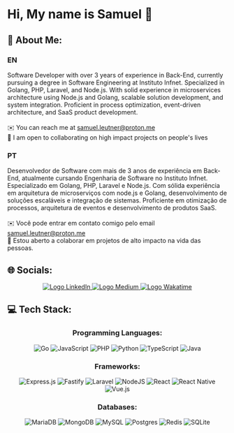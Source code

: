 # Hi, My name is Samuel 👋

## 💫 About Me:

### EN
Software Developer with over 3 years of experience in Back-End, currently pursuing a degree in Software Engineering at Instituto Infnet. Specialized in Golang, PHP, Laravel, and Node.js. With solid experience in microservices architecture using Node.js and Golang, scalable solution development, and system integration. Proficient in process optimization, event-driven architecture, and SaaS product development.
<br><br>
✉️ You can reach me at samuel.leutner@proton.me
<br>
🤝 I am open to collaborating on high impact projects on people's lives

### PT
Desenvolvedor de Software com mais de 3 anos de experiência em Back-End, atualmente cursando Engenharia de Software no Instituto Infnet. Especializado em Golang, PHP, Laravel e Node.js. Com sólida experiência em arquitetura de microserviços com node.js e Golang, desenvolvimento de soluções escaláveis e integração de sistemas. Proficiente em otimização de processos, arquitetura de eventos e desenvolvimento de produtos SaaS.
<br><br>
✉️ Você pode entrar em contato comigo pelo email samuel.leutner@proton.me
<br>
🤝 Estou aberto a colaborar em projetos de alto impacto na vida das pessoas.

## 🌐 Socials:
<div align="center">
  <a href="https://www.linkedin.com/in/SamuelLeutner/" target="_blank">
    <img src="https://img.shields.io/badge/linkedin-%230077B5.svg?style=for-the-badge&logo=linkedin&logoColor=white" alt="Logo LinkedIn"/>
  </a>
  <a href="https://medium.com/@samuel.leutner" target="_blank">
    <img src="https://img.shields.io/badge/Medium-12100E?style=for-the-badge&logo=medium&logoColor=white" alt="Logo Medium"/>
  </a>
  
  <a href="https://wakatime.com/@SamuelLeutner" target="_blank">
    <img src="https://img.shields.io/badge/WakaTime-4B8BBE?style=for-the-badge&logo=wakatime&logoColor=white" alt="Logo Wakatime"/>
  </a>
  
</div>

## 💻 Tech Stack:
<div align="center">

### Programming Languages:
![Go](https://img.shields.io/badge/go-%2300ADD8.svg?style=for-the-badge&logo=go&logoColor=white)
![JavaScript](https://img.shields.io/badge/javascript-%23323330.svg?style=for-the-badge&logo=javascript&logoColor=%23F7DF1E)
![PHP](https://img.shields.io/badge/php-%23777BB4.svg?style=for-the-badge&logo=php&logoColor=white)
![Python](https://img.shields.io/badge/python-3670A0?style=for-the-badge&logo=python&logoColor=ffdd54)
![TypeScript](https://img.shields.io/badge/typescript-%23007ACC.svg?style=for-the-badge&logo=typescript&logoColor=white)
![Java](https://img.shields.io/badge/java-%23007ACC.svg?style=for-the-badge&logo=java&logoColor=white)


### Frameworks:
![Express.js](https://img.shields.io/badge/express.js-%23404d59.svg?style=for-the-badge&logo=express&logoColor=%2361DAFB)
![Fastify](https://img.shields.io/badge/fastify-%23000000.svg?style=for-the-badge&logo=fastify&logoColor=white)
![Laravel](https://img.shields.io/badge/laravel-%23FF2D20.svg?style=for-the-badge&logo=laravel&logoColor=white)
![NodeJS](https://img.shields.io/badge/node.js-6DA55F?style=for-the-badge&logo=node.js&logoColor=white)
![React](https://img.shields.io/badge/react-%2320232a.svg?style=for-the-badge&logo=react&logoColor=%2361DAFB)
![React Native](https://img.shields.io/badge/react_native-%2320232a.svg?style=for-the-badge&logo=react&logoColor=%2361DAFB)
![Vue.js](https://img.shields.io/badge/vuejs-%2335495e.svg?style=for-the-badge&logo=vuedotjs&logoColor=%234FC08D)

### Databases:
![MariaDB](https://img.shields.io/badge/MariaDB-003545?style=for-the-badge&logo=mariadb&logoColor=white)
![MongoDB](https://img.shields.io/badge/MongoDB-%234ea94b.svg?style=for-the-badge&logo=mongodb&logoColor=white)
![MySQL](https://img.shields.io/badge/mysql-4479A1.svg?style=for-the-badge&logo=mysql&logoColor=white)
![Postgres](https://img.shields.io/badge/postgres-%23316192.svg?style=for-the-badge&logo=postgresql&logoColor=white)
![Redis](https://img.shields.io/badge/redis-%23DD0031.svg?style=for-the-badge&logo=redis&logoColor=white)
![SQLite](https://img.shields.io/badge/sqlite-%2307405e.svg?style=for-the-badge&logo=sqlite&logoColor=white)
